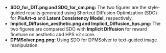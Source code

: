 * **SDO_for_DIT.png and SDO_for_cm.png:** The two figures are the style-guided results generated using Shortcut Diffusion Optimization (SDO) for **PixArt-α** and **Latent Consistency Model**, respectively.
* **Implicit_Diffusion_aesthetic.png and Implicit_Diffusion_hps.png:** The two figures are compared SDO with **Implicit Diffusion** for reward finetune on aesthetic abd HPS v2 score.
* **DPMSolver.png.png:** Using SDO for DPMSolver to text-guided image manipulation.
